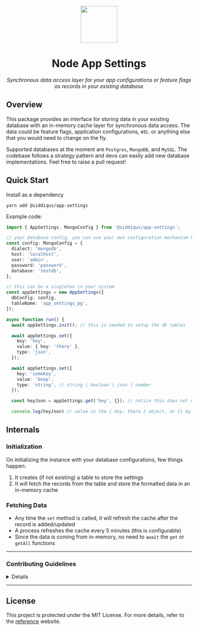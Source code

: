<p align="center">
  <img src="https://cdn-icons-png.flaticon.com/512/6295/6295417.png" width="100" />
</p>
<p align="center">
    <h1 align="center">Node App Settings</h1>
</p>
<p align="center">
    <em>Synchronous data access layer for your app configurations or feature flags as records in your existing database</em>
</p>

## Overview
This package provides an interface for storing data in your existing database with an in-memory cache layer for synchronous data access. The data could be feature flags, application configurations, etc. or anything else that you would need to change on the fly.

Supported databases at the moment are `Postgres`, `MongoDB`, and `MySQL`. The codebase follows a strategy pattern and devs can easily add new database implementations. Feel free to raise a pull request!

## Quick Start

Install as a dependency
```
yarn add @siddiqus/app-settings
```

Example code:

```typescript
import { AppSettings, MongoConfig } from '@siddiqus/app-settings';

// your database config, you can use your own configuration mechanism here
const config: MongoConfig = {
  dialect: 'mongodb',
  host: 'localhost',
  user: 'admin',
  password: 'password',
  database: 'testdb',
}; 

// this can be a singleton in your system
const appSettings = new AppSettings({
  dbConfig: config,
  tableName: 'app_settings_pg',
});

async function run() {
  await appSettings.init(); // this is needed to setup the db tables

  await appSettings.set({
    key: 'hey',
    value: { hey: 'there' },
    type: 'json',
  });

  await appSettings.set({
    key: 'someKey',
    value: 'boop',
    type: 'string', // string | boolean | json | number
  });

  const heyJson = appSettings.get('hey', {}); // notice this does not need await

  console.log(heyJson) // value is the { hey: there } object, or {} by default if the key does not exist 
```

## Internals

### Initialization
On initializing the instance with your database configurations, few things happen:
1. It creates (if not existing) a table to store the settings
2. It will fetch the records from the table and store the formatted data in an in-memory cache

### Fetching Data
- Any time the `set` method is called, it will refresh the cache after the record is added/updated
- A process refreshes the cache every 5 minutes (this is configurable)
- Since the data is coming from in-memory, no need to `await` the `get` or `getAll` functions

<hr/>

### Contributing Guidelines
<details closed>
1. **Fork the Repository**: Start by forking the project repository to your GitHub account.
2. **Clone Locally**: Clone the forked repository to your local machine using a Git client.
   ```sh
   git clone https://github.com/siddiqus/app-settings
   ```
3. **Create a New Branch**: Always work on a new branch, giving it a descriptive name.
   ```sh
   git checkout -b new-feature-x
   ```
4. **Make Your Changes**: Develop and test your changes locally.
5. **Commit Your Changes**: Commit with a clear message describing your updates.
   ```sh
   git commit -m 'Implemented new feature x.'
   ```
6. **Push to GitHub**: Push the changes to your forked repository.
   ```sh
   git push origin new-feature-x
   ```
7. **Submit a Pull Request**: Create a PR against the original project repository. Clearly describe the changes and their motivations.

Once your PR is reviewed and approved, it will be merged into the main branch.

</details>

---

## License

This project is protected under the MIT License. For more details, refer to the [reference](https://opensource.org/license/mit/) website.
